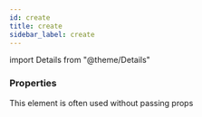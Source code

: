 ```yaml
---
id: create
title: create
sidebar_label: create
---
```


import Details from "@theme/Details"




### Properties

This element is often used without passing props

